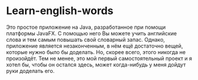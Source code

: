 # Learn-english-words
Это простое приложение на Java, разработанное при помощи платформы JavaFX.
С помощью него Вы можете учить английские слова и тем самым повышать свой словарный запас.
Однако, приложение является незаконченным, в нём ещё достаточно вещей, которые нужно было бы доделать.
Но, скорее всего, этого никогда не произойдёт.
Тем не менее, это мой первый самостоятельный проект и я хотел бы, чтобы он остался здесь, может когда-нибудь у меня дойдут руки доделать его.
